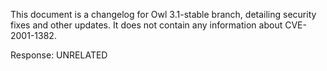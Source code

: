 This document is a changelog for Owl 3.1-stable branch, detailing security fixes and other updates. It does not contain any information about CVE-2001-1382.

Response: UNRELATED